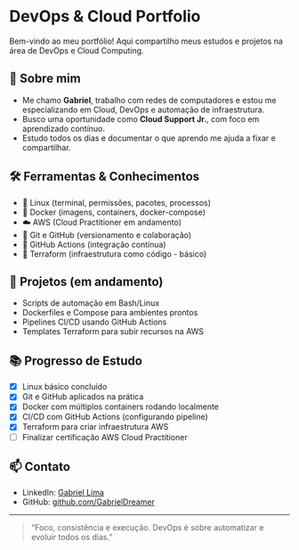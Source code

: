 # DevOps & Cloud Portfolio

Bem-vindo ao meu portfólio! Aqui compartilho meus estudos e projetos na área de DevOps e Cloud Computing.

## 📌 Sobre mim

- Me chamo **Gabriel**, trabalho com redes de computadores e estou me especializando em Cloud, DevOps e automação de infraestrutura.  
- Busco uma oportunidade como **Cloud Support Jr.**, com foco em aprendizado contínuo.
- Estudo todos os dias e documentar o que aprendo me ajuda a fixar e compartilhar.

## 🛠️ Ferramentas & Conhecimentos

- 🐧 Linux (terminal, permissões, pacotes, processos)
- 🐳 Docker (imagens, containers, docker-compose)
- ☁️ AWS (Cloud Practitioner em andamento)
- 🔧 Git e GitHub (versionamento e colaboração)
- 🤖 GitHub Actions (integração contínua)
- 🌱 Terraform (infraestrutura como código - básico)

## 📂 Projetos (em andamento)

- Scripts de automação em Bash/Linux
- Dockerfiles e Compose para ambientes prontos
- Pipelines CI/CD usando GitHub Actions
- Templates Terraform para subir recursos na AWS

## 📚 Progresso de Estudo

- [x] Linux básico concluído
- [x] Git e GitHub aplicados na prática
- [x] Docker com múltiplos containers rodando localmente
- [x] CI/CD com GitHub Actions (configurando pipeline)
- [x] Terraform para criar infraestrutura AWS
- [ ] Finalizar certificação AWS Cloud Practitioner

## 📫 Contato

- LinkedIn: [Gabriel Lima](https://www.linkedin.com/in/gabriel-lima-52312a248)
- GitHub: [github.com/GabrielDreamer](https://github.com/GabrielDreamer)

---

> “Foco, consistência e execução. DevOps é sobre automatizar e evoluir todos os dias.”
